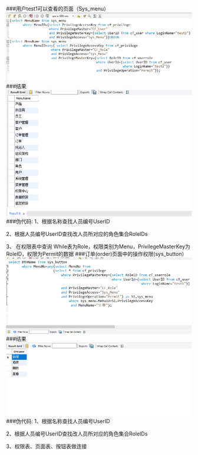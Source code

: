  ###用户test1可以查看的页面（Sys_menu）
![test1](test1操作.png)
###结果
![test1](text1结果.png)
###伪代码:
1、根据名称查找人员编号UserID

2、根据人员编号UserID查找改人员所对应的角色集合RoleIDs

3、 在权限表中查询 While表为Role，权限类别为Menu，PrivilegeMasterKey为RoleID，权限为Permit的数据
###订单(order)页面中的操作权限(sys_button）
![order](order操作.png)
###结果
![order](order结果.png)
###伪代码:
1、根据名称查找人员编号UserID

2、根据人员编号UserID查找改人员所对应的角色集合RoleIDs

3、权限表、页面表、按钮表做连接 


